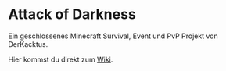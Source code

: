 # Attack of Darkness
Ein geschlossenes Minecraft Survival, Event und PvP Projekt von DerKacktus.

Hier kommst du direkt zum [Wiki](https://github.com/ZundersHD/Attack-of-Darkness/wiki/home).
